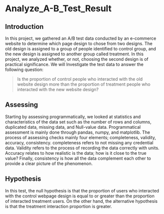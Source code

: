 # Analyze_A-B_Test_Result

## Introduction
In this project, we gathered an A/B test data conducted by an e-commerce website to determine which page design to chose from two designs. The old design is assigned to a group of people identified to control group, and the new design is assigned to another group called treatment. In this project, we analyzed whether, or not, choosing the second design is of practical significance.
We will Investigate the test data to answer the following question:

> Is the proportion of control people who interacted with the old website design more than the proportion of treatment people who interacted with the new website design?

## Assessing
Starting by assessing programmatically, we looked at statistics and characteristics of the data set such as the number
of rows and columns, duplicated data, missing data, and Null-value data. Programmatical assessment is mainly done through pandas, numpy, and matplotlib. The process of assessing checks mainly four elements; completeness, validity, accuracy, consistency. completeness refers to not missing any credential data. Validity refers to the process of recording the data correctly with units. Accuracy relates to how realistic is the data; how is it close to the true value? Finally, consistency is how all the data complement each other to provide a clear picture of the phenomenon. 

## Hypothesis
In this test, the null hypothesis is that the proportion of users who interacted with the control webpage design is equal to or greater than the proportion of interacted treatment users. On the other hand, the alternative hypothesis is that the treatment interaction proportion is greater.
